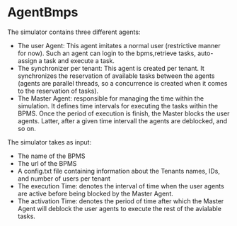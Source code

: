 # AgentBmps
The simulator contains three different agents:
- The user Agent: This agent imitates a normal user (restrictive manner for now). Such an agent can login to the bpms,retrieve tasks, auto-assign a task and execute a task.  
- The synchronizer per tenant: This agent is created per tenant. It synchronizes the reservation of available tasks between the agents (agents are parallel threads, so a concurrence is created when it comes to the reservation of tasks). 
- The Master Agent: responsible for managing the time within the simulation. It defines time intervals for executing the tasks within the BPMS. Once the period of execution is finish, the Master blocks the user agents. Latter, after a given time intervall the agents are deblocked, and so on. 

The simulator takes as input:
  - The name of the BPMS
  - The url of the BPMS
  - A config.txt file containing information about the Tenants names, IDs, and number of users per tenant
  - The execution Time: denotes the interval of time when the user agents are active before being blocked by the Master Agent.
  - The activation Time: denotes the period of time after which the Master Agent will deblock the user agents to execute the rest of the avialable tasks.  
